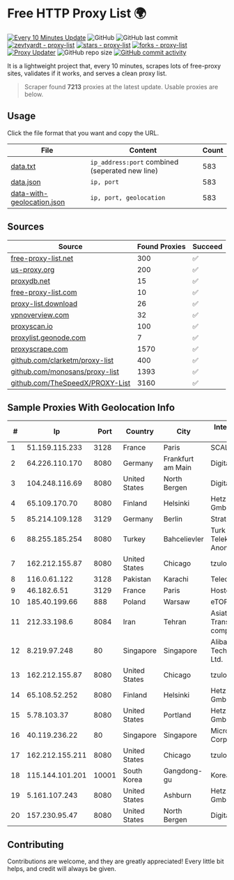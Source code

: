 
# Free HTTP Proxy List 🌍

[![Every 10 Minutes Update](https://github.com/mertguvencli/http-proxy-list/actions/workflows/main.yml/badge.svg?branch=main)](https://github.com/mertguvencli/http-proxy-list/actions/workflows/main.yml)
![GitHub](https://img.shields.io/github/license/mertguvencli/http-proxy-list)
![GitHub last commit](https://img.shields.io/github/last-commit/mertguvencli/http-proxy-list)
[![zevtyardt - proxy-list](https://img.shields.io/static/v1?label=zevtyardt&message=proxy-list&color=blue&logo=github)](https://github.com/zevtyardt/proxy-list "Go to GitHub repo")
[![stars - proxy-list](https://img.shields.io/github/stars/zevtyardt/proxy-list?style=social)](https://github.com/zevtyardt/proxy-list)
[![forks - proxy-list](https://img.shields.io/github/forks/zevtyardt/proxy-list?style=social)](https://github.com/zevtyardt/proxy-list)
[![Proxy Updater](https://github.com/zevtyardt/proxy-list/workflows/Proxy%20Updater/badge.svg)](https://github.com/zevtyardt/proxy-list/actions?query=workflow:"Proxy+Updater")
![GitHub repo size](https://img.shields.io/github/repo-size/zevtyardt/proxy-list)
[![GitHub commit activity](https://img.shields.io/github/commit-activity/m/zevtyardt/proxy-list?logo=commits)](https://github.com/zevtyardt/proxy-list/commits/main)

It is a lightweight project that, every 10 minutes, scrapes lots of free-proxy sites, validates if it works, and serves a clean proxy list.

> Scraper found **7213** proxies at the latest update. Usable proxies are below.

## Usage

Click the file format that you want and copy the URL.

|File|Content|Count|
|----|-------|-----|
|[data.txt](https://raw.githubusercontent.com/mertguvencli/http-proxy-list/main/proxy-list/data.txt)|`ip_address:port` combined (seperated new line)|583|
|[data.json](https://raw.githubusercontent.com/mertguvencli/http-proxy-list/main/proxy-list/data.json)|`ip, port`|583|
|[data-with-geolocation.json](https://raw.githubusercontent.com/mertguvencli/http-proxy-list/main/proxy-list/data-with-geolocation.json)|`ip, port, geolocation`|583|

## Sources

|Source|Found Proxies|Succeed|
|------|-------------|-------|
|[free-proxy-list.net](https://free-proxy-list.net)|300|✅|
|[us-proxy.org](https://www.us-proxy.org)|200|✅|
|[proxydb.net](http://proxydb.net)|15|✅|
|[free-proxy-list.com](https://free-proxy-list.com/?page=&port=&type%5B%5D=http&type%5B%5D=https&up_time=0&search=Search)|10|✅|
|[proxy-list.download](https://www.proxy-list.download/HTTP)|26|✅|
|[vpnoverview.com](https://vpnoverview.com/privacy/anonymous-browsing/free-proxy-servers)|32|✅|
|[proxyscan.io](https://www.proxyscan.io)|100|✅|
|[proxylist.geonode.com](https://proxylist.geonode.com/api/proxy-list?limit=300&page=1&sort_by=lastChecked&sort_type=desc&protocols=http,https)|7|✅|
|[proxyscrape.com](https://api.proxyscrape.com/v2/?request=displayproxies&protocol=http&timeout=10000&country=all&ssl=all&anonymity=all)|1570|✅|
|[github.com/clarketm/proxy-list](https://raw.githubusercontent.com/clarketm/proxy-list/master/proxy-list-raw.txt)|400|✅|
|[github.com/monosans/proxy-list](https://raw.githubusercontent.com/monosans/proxy-list/main/proxies/http.txt)|1393|✅|
|[github.com/TheSpeedX/PROXY-List](https://raw.githubusercontent.com/TheSpeedX/PROXY-List/master/http.txt)|3160|✅|


## Sample Proxies With Geolocation Info

|#|Ip|Port|Country|City|Internet Service Provider|
|-|--|----|-------|----|-------------------------|
|1|51.159.115.233|3128|France|Paris|SCALEWAY|
|2|64.226.110.170|8080|Germany|Frankfurt am Main|DigitalOcean, LLC|
|3|104.248.116.69|8080|United States|North Bergen|DigitalOcean, LLC|
|4|65.109.170.70|8080|Finland|Helsinki|Hetzner Online GmbH|
|5|85.214.109.128|3129|Germany|Berlin|Strato AG|
|6|88.255.185.254|8080|Turkey|Bahcelievler|Turk Telekomunikasyon Anonim Sirketi|
|7|162.212.155.87|8080|United States|Chicago|tzulo, inc.|
|8|116.0.61.122|3128|Pakistan|Karachi|Telecard|
|9|46.182.6.51|3129|France|Paris|Hosteur SAS|
|10|185.40.199.66|888|Poland|Warsaw|eTOP sp. z o.o.|
|11|212.33.198.6|8084|Iran|Tehran|Asiatech Data Transmission company|
|12|8.219.97.248|80|Singapore|Singapore|Alibaba (US) Technology Co., Ltd.|
|13|162.212.155.87|8080|United States|Chicago|tzulo, inc.|
|14|65.108.52.252|8080|Finland|Helsinki|Hetzner Online GmbH|
|15|5.78.103.37|8080|United States|Portland|Hetzner Online GmbH|
|16|40.119.236.22|80|Singapore|Singapore|Microsoft Corporation|
|17|162.212.155.211|8080|United States|Chicago|tzulo, inc.|
|18|115.144.101.201|10001|South Korea|Gangdong-gu|Korea Telecom|
|19|5.161.107.243|8080|United States|Ashburn|Hetzner Online GmbH|
|20|157.230.95.47|8080|United States|North Bergen|DigitalOcean, LLC|



## Contributing

Contributions are welcome, and they are greatly appreciated! Every
little bit helps, and credit will always be given.

